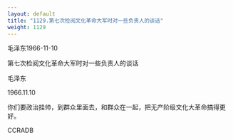 ```yaml
---
layout: default
title: "1129.第七次检阅文化革命大军时对一些负责人的谈话"
weight: 1129
---
```


毛泽东1966-11-10

第七次检阅文化革命大军时对一些负责人的谈话

毛泽东

1966.11.10

你们要政治挂帅，到群众里面去，和群众在一起，把无产阶级文化大革命搞得更好。

CCRADB

